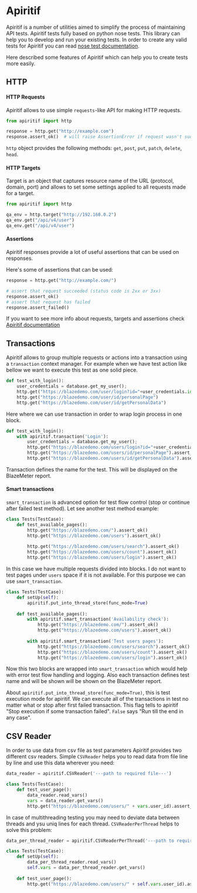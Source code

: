 # Apiritif

Apiritif is a number of utilities aimed to simplify the process of maintaining API tests. 
Apiritif tests fully based on python nose tests. This library can help you to develop and run your existing tests.
In order to create any valid tests for Apiritif you can read [nose test documentation](https://nose.readthedocs.io/en/latest/testing.html).

Here described some features of Apiritif which can help you to create tests more easily.  

## HTTP

#### HTTP Requests

Apiritif allows to use simple `requests`-like API for making HTTP requests.

```python
from apiritif import http

response = http.get("http://example.com")
response.assert_ok()  # will raise AssertionError if request wasn't successful
```

`http` object provides the following methods: `get`, `post`, `put`, `patch`, `delete`, `head`.

#### HTTP Targets

Target is an object that captures resource name of the URL (protocol, domain, port)
and allows to set some settings applied to all requests made for a target.

```python
from apiritif import http

qa_env = http.target("http://192.160.0.2")
qa_env.get("/api/v4/user")
qa_env.get("/api/v4/user")
```

#### Assertions

Apiritif responses provide a lot of useful assertions that can be used on responses.

Here's some of assertions that can be used:
```python
response = http.get("http://example.com/")

# assert that request succeeded (status code is 2xx or 3xx)
response.assert_ok()
# assert that request has failed
response.assert_failed()
```

If you want to see more info about requests, targets and assertions check [Apiritif documentation](https://github.com/Blazemeter/apiritif)


## Transactions

Apiritif allows to group multiple requests or actions into a transaction using a `transaction` context manager.
For example when we have test action like bellow we want to execute this test as one solid piece.

```python
def test_with_login():
    user_credentials = database.get_my_user();
    http.get("https://blazedemo.com/user/login?id="+user_credentials.id)
    http.get("https://blazedemo.com/user/id/personalPage")
    http.get("https://blazedemo.com/user/id/getPersonalData")
```

Here where we can use transaction in order to wrap login process in one block.

```python
def test_with_login():
    with apiritif.transaction('Login'):
        user_credentials = database.get_my_user();
        http.get("https://blazedemo.com/users/login?id="+user_credentials.id).assert_ok()
        http.get("https://blazedemo.com/users/id/personalPage").assert_ok()
        http.get("https://blazedemo.com/users/id/getPersonalData").assert_ok()
```

Transaction defines the name for the test. This will be displayed on the BlazeMeter report.

#### Smart transactions

`smart_transaction` is advanced option for test flow control (stop or continue after failed test method).
Let see another test method example:

```python
class Tests(TestCase):
    def test_available_pages():
        http.get("https://blazedemo.com/").assert_ok()
        http.get("https://blazedemo.com/users").assert_ok()
    
        http.get("https://blazedemo.com/users/search").assert_ok()
        http.get("https://blazedemo.com/users/count").assert_ok()
        http.get("https://blazedemo.com/users/login").assert_ok()
```
In this case we have multiple requests divided into blocks. I do not want to test pages under `users` space if it is not available. For this purpose we can use `smart_transaction`.

```python
class Tests(TestCase):
    def setUp(self):
        apiritif.put_into_thread_store(func_mode=True)
    
    def test_available_pages():
        with apiritif.smart_transaction('Availability check'):
            http.get("https://blazedemo.com/").assert_ok()
            http.get("https://blazedemo.com/users").assert_ok()
    
        with apiritif.smart_transaction('Test users pages'):
            http.get("https://blazedemo.com/users/search").assert_ok()
            http.get("https://blazedemo.com/users/count").assert_ok()
            http.get("https://blazedemo.com/users/login").assert_ok()
```
Now this two blocks are wrapped into `smart_transaction` which would help with error test flow handling and logging.
Also each transaction defines test name and will be shown will be shown on the BlazeMeter report.

About `apiritif.put_into_thread_store(func_mode=True)`, this is test execution mode for apiritif.
We can execute all of the transactions in test no matter what or stop after first failed transaction.
This flag tells to apiritif "Stop execution if some transaction failed". `False` says "Run till the end in any case".

## CSV Reader
In order to use data from csv file as test parameters Apiritif provides two different csv readers.
Simple `CSVReader` helps you to read data from file line by line and use this data wherever you need:

```python
data_reader = apiritif.CSVReader('---path to required file---')

class Tests(TestCase):
    def test_user_page():
        data_reader.read_vars()
        vars = data_reader.get_vars()
        http.get("https://blazedemo.com/users/" + vars.user_id).assert_ok()
```

In case of multithreading testing you may need to deviate data between threads and ysu uniq lines for each thread.
`CSVReaderPerThread` helps to solve this problem: 

```python
data_per_thread_reader = apiritif.CSVReaderPerThread('---path to required file---')

class Tests(TestCase):
    def setUp(self):
        data_per_thread_reader.read_vars()
        self.vars = data_per_thread_reader.get_vars()
    
    def test_user_page():
        http.get("https://blazedemo.com/users/" + self.vars.user_id).assert_ok()
```